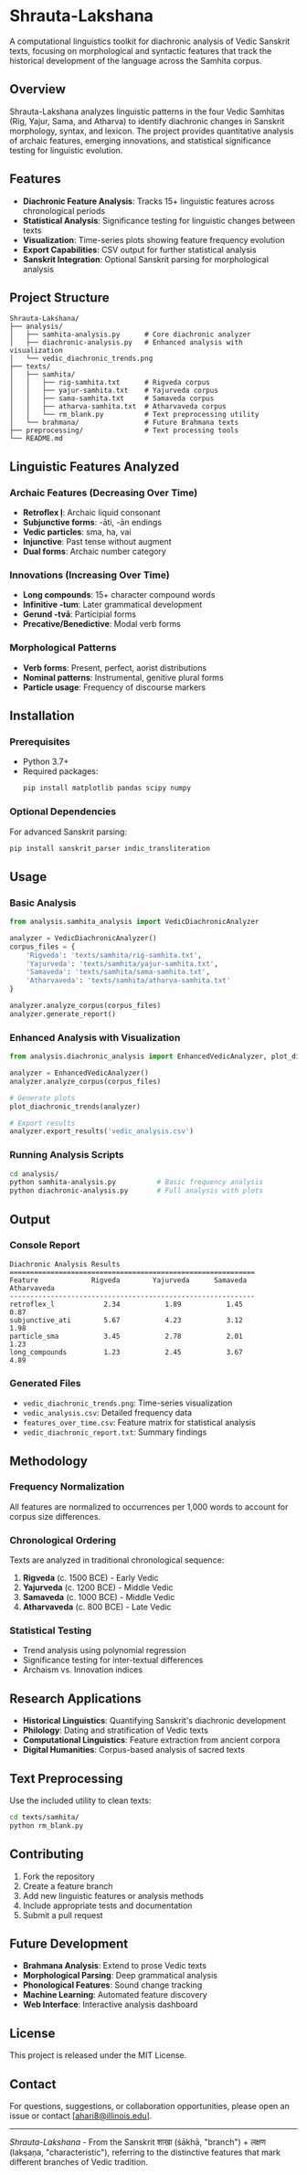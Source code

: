 # Shrauta-Lakshana

A computational linguistics toolkit for diachronic analysis of Vedic Sanskrit texts, focusing on morphological and syntactic features that track the historical development of the language across the Samhita corpus.

## Overview

Shrauta-Lakshana analyzes linguistic patterns in the four Vedic Samhitas (Rig, Yajur, Sama, and Atharva) to identify diachronic changes in Sanskrit morphology, syntax, and lexicon. The project provides quantitative analysis of archaic features, emerging innovations, and statistical significance testing for linguistic evolution.

## Features

- **Diachronic Feature Analysis**: Tracks 15+ linguistic features across chronological periods
- **Statistical Analysis**: Significance testing for linguistic changes between texts
- **Visualization**: Time-series plots showing feature frequency evolution
- **Export Capabilities**: CSV output for further statistical analysis
- **Sanskrit Integration**: Optional Sanskrit parsing for morphological analysis

## Project Structure

```
Shrauta-Lakshana/
├── analysis/
│   ├── samhita-analysis.py      # Core diachronic analyzer
│   ├── diachronic-analysis.py   # Enhanced analysis with visualization
│   └── vedic_diachronic_trends.png
├── texts/
│   ├── samhita/
│   │   ├── rig-samhita.txt      # Rigveda corpus
│   │   ├── yajur-samhita.txt    # Yajurveda corpus
│   │   ├── sama-samhita.txt     # Samaveda corpus
│   │   ├── atharva-samhita.txt  # Atharvaveda corpus
│   │   └── rm_blank.py          # Text preprocessing utility
│   └── brahmana/                # Future Brahmana texts
├── preprocessing/               # Text processing tools
└── README.md
```

## Linguistic Features Analyzed

### Archaic Features (Decreasing Over Time)
- **Retroflex ḷ**: Archaic liquid consonant
- **Subjunctive forms**: -āti, -ān endings
- **Vedic particles**: sma, ha, vai
- **Injunctive**: Past tense without augment
- **Dual forms**: Archaic number category

### Innovations (Increasing Over Time)
- **Long compounds**: 15+ character compound words
- **Infinitive -tum**: Later grammatical development
- **Gerund -tvā**: Participial forms
- **Precative/Benedictive**: Modal verb forms

### Morphological Patterns
- **Verb forms**: Present, perfect, aorist distributions
- **Nominal patterns**: Instrumental, genitive plural forms
- **Particle usage**: Frequency of discourse markers

## Installation

### Prerequisites
- Python 3.7+
- Required packages:
  ```bash
  pip install matplotlib pandas scipy numpy
  ```

### Optional Dependencies
For advanced Sanskrit parsing:
```bash
pip install sanskrit_parser indic_transliteration
```

## Usage

### Basic Analysis
```python
from analysis.samhita_analysis import VedicDiachronicAnalyzer

analyzer = VedicDiachronicAnalyzer()
corpus_files = {
    'Rigveda': 'texts/samhita/rig-samhita.txt',
    'Yajurveda': 'texts/samhita/yajur-samhita.txt',
    'Samaveda': 'texts/samhita/sama-samhita.txt',
    'Atharvaveda': 'texts/samhita/atharva-samhita.txt'
}

analyzer.analyze_corpus(corpus_files)
analyzer.generate_report()
```

### Enhanced Analysis with Visualization
```python
from analysis.diachronic_analysis import EnhancedVedicAnalyzer, plot_diachronic_trends

analyzer = EnhancedVedicAnalyzer()
analyzer.analyze_corpus(corpus_files)

# Generate plots
plot_diachronic_trends(analyzer)

# Export results
analyzer.export_results('vedic_analysis.csv')
```

### Running Analysis Scripts
```bash
cd analysis/
python samhita-analysis.py          # Basic frequency analysis
python diachronic-analysis.py       # Full analysis with plots
```

## Output

### Console Report
```
Diachronic Analysis Results
============================================================
Feature             Rigveda        Yajurveda      Samaveda       Atharvaveda
------------------------------------------------------------
retroflex_l            2.34           1.89           1.45           0.87
subjunctive_ati        5.67           4.23           3.12           1.98
particle_sma           3.45           2.78           2.01           1.23
long_compounds         1.23           2.45           3.67           4.89
```

### Generated Files
- `vedic_diachronic_trends.png`: Time-series visualization
- `vedic_analysis.csv`: Detailed frequency data
- `features_over_time.csv`: Feature matrix for statistical analysis
- `vedic_diachronic_report.txt`: Summary findings

## Methodology

### Frequency Normalization
All features are normalized to occurrences per 1,000 words to account for corpus size differences.

### Chronological Ordering
Texts are analyzed in traditional chronological sequence:
1. **Rigveda** (c. 1500 BCE) - Early Vedic
2. **Yajurveda** (c. 1200 BCE) - Middle Vedic
3. **Samaveda** (c. 1000 BCE) - Middle Vedic
4. **Atharvaveda** (c. 800 BCE) - Late Vedic

### Statistical Testing
- Trend analysis using polynomial regression
- Significance testing for inter-textual differences
- Archaism vs. Innovation indices

## Research Applications

- **Historical Linguistics**: Quantifying Sanskrit's diachronic development
- **Philology**: Dating and stratification of Vedic texts
- **Computational Linguistics**: Feature extraction from ancient corpora
- **Digital Humanities**: Corpus-based analysis of sacred texts

## Text Preprocessing

Use the included utility to clean texts:
```bash
cd texts/samhita/
python rm_blank.py
```

## Contributing

1. Fork the repository
2. Create a feature branch
3. Add new linguistic features or analysis methods
4. Include appropriate tests and documentation
5. Submit a pull request

## Future Development

- **Brahmana Analysis**: Extend to prose Vedic texts
- **Morphological Parsing**: Deep grammatical analysis
- **Phonological Features**: Sound change tracking
- **Machine Learning**: Automated feature discovery
- **Web Interface**: Interactive analysis dashboard

## License

This project is released under the MIT License.

## Contact

For questions, suggestions, or collaboration opportunities, please open an issue or contact [ahari8@illinois.edu].

---

*Shrauta-Lakshana* - From the Sanskrit शाखा (śākhā, "branch") + लक्षण (lakṣaṇa, "characteristic"), referring to the distinctive features that mark different branches of Vedic tradition.
